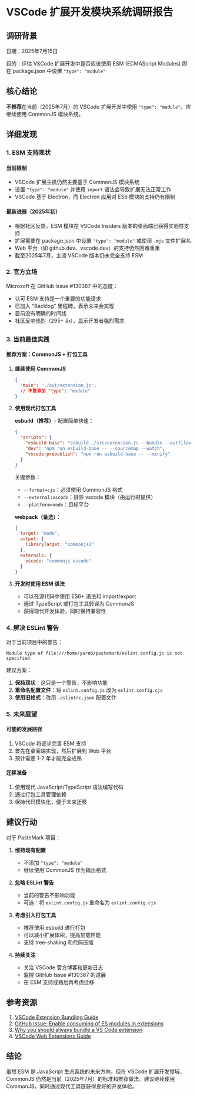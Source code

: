 # VSCode 扩展开发模块系统调研报告

## 调研背景

日期：2025年7月15日

目的：评估 VSCode 扩展开发中是否应该使用 ESM (ECMAScript Modules) 即在 package.json 中设置 `"type": "module"`

## 核心结论

**不推荐**在当前（2025年7月）的 VSCode 扩展开发中使用 `"type": "module"`。应继续使用 CommonJS 模块系统。

## 详细发现

### 1. ESM 支持现状

#### 当前限制
- VSCode 扩展主机仍然主要基于 CommonJS 模块系统
- 设置 `"type": "module"` 并使用 `import` 语法会导致扩展无法正常工作
- VSCode 基于 Electron，而 Electron 应用对 ES6 模块的支持仍有限制

#### 最新进展（2025年初）
- 根据社区反馈，ESM 模块在 VSCode Insiders 版本的桌面端已获得实验性支持
- 扩展需要在 package.json 中设置 `"type": "module"` 或使用 `.mjs` 文件扩展名
- Web 平台（如 github.dev、vscode.dev）的支持仍然困难重重
- 截至2025年7月，主流 VSCode 版本仍未完全支持 ESM

### 2. 官方立场

Microsoft 在 GitHub Issue #130367 中的态度：
- 认可 ESM 支持是一个重要的功能请求
- 已加入 "Backlog" 里程碑，表示未来会实现
- 目前没有明确的时间线
- 社区反响热烈（295+ 👍），显示开发者强烈需求

### 3. 当前最佳实践

#### 推荐方案：CommonJS + 打包工具

1. **继续使用 CommonJS**
   ```json
   {
     "main": "./out/extension.js",
     // 不要添加 "type": "module"
   }
   ```

2. **使用现代打包工具**
   
   **esbuild（推荐）**- 配置简单快速：
   ```json
   {
     "scripts": {
       "esbuild-base": "esbuild ./src/extension.ts --bundle --outfile=dist/extension.js --external:vscode --format=cjs --platform=node",
       "dev": "npm run esbuild-base -- --sourcemap --watch",
       "vscode:prepublish": "npm run esbuild-base -- --minify"
     }
   }
   ```
   
   关键参数：
   - `--format=cjs`：必须使用 CommonJS 格式
   - `--external:vscode`：排除 vscode 模块（由运行时提供）
   - `--platform=node`：目标平台

   **webpack（备选）**：
   ```javascript
   {
     target: "node",
     output: {
       libraryTarget: "commonjs2"
     },
     externals: {
       vscode: "commonjs vscode"
     }
   }
   ```

3. **开发时使用 ESM 语法**
   - 可以在源代码中使用 ES6+ 语法和 import/export
   - 通过 TypeScript 或打包工具转译为 CommonJS
   - 获得现代开发体验，同时保持兼容性

### 4. 解决 ESLint 警告

对于当前项目中的警告：
```
Module type of file:///home/yarnb/pastemark/eslint.config.js is not specified
```

建议方案：
1. **保持现状**：这只是一个警告，不影响功能
2. **重命名配置文件**：将 `eslint.config.js` 改为 `eslint.config.cjs`
3. **使用旧格式**：改用 `.eslintrc.json` 配置文件

### 5. 未来展望

#### 可能的发展路径
1. VSCode 将逐步完善 ESM 支持
2. 首先在桌面端实现，然后扩展到 Web 平台
3. 预计需要 1-2 年才能完全成熟

#### 迁移准备
1. 使用现代 JavaScript/TypeScript 语法编写代码
2. 通过打包工具管理依赖
3. 保持代码模块化，便于未来迁移

## 建议行动

对于 PasteMark 项目：

1. **维持现有配置**
   - 不添加 `"type": "module"`
   - 继续使用 CommonJS 作为输出格式

2. **忽略 ESLint 警告**
   - 当前的警告不影响功能
   - 可选：将 `eslint.config.js` 重命名为 `eslint.config.cjs`

3. **考虑引入打包工具**
   - 推荐使用 esbuild 进行打包
   - 可以减小扩展体积，提高加载性能
   - 支持 tree-shaking 和代码压缩

4. **持续关注**
   - 关注 VSCode 官方博客和更新日志
   - 监控 GitHub Issue #130367 的进展
   - 在 ESM 支持成熟后再考虑迁移

## 参考资源

1. [VSCode Extension Bundling Guide](https://code.visualstudio.com/api/working-with-extensions/bundling-extension)
2. [GitHub Issue: Enable consuming of ES modules in extensions](https://github.com/microsoft/vscode/issues/130367)
3. [Why you should always bundle a VS Code extension](https://www.roboleary.net/2024/02/16/vscode-ext-esbuild)
4. [VSCode Web Extensions Guide](https://code.visualstudio.com/api/extension-guides/web-extensions)

## 结论

虽然 ESM 是 JavaScript 生态系统的未来方向，但在 VSCode 扩展开发领域，CommonJS 仍然是当前（2025年7月）的标准和推荐做法。建议继续使用 CommonJS，同时通过现代工具链获得良好的开发体验。